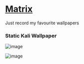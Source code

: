 # [Matrix](https://matrix.github.com)
Just record my favourite wallpapers
### Static Kali Wallpaper
![image](https://raw.githubusercontent.com/shit-hub/wallpapers/main/wallpaper.jpg)

![image](https://raw.githubusercontent.com/shit-hub/wallpapers/main/wallpaper.png)
